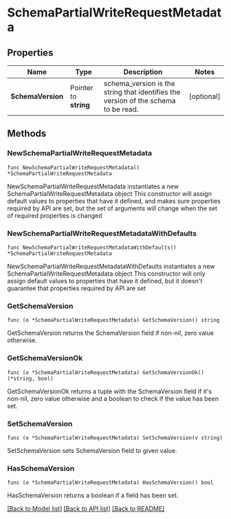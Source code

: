 # SchemaPartialWriteRequestMetadata

## Properties

Name | Type | Description | Notes
------------ | ------------- | ------------- | -------------
**SchemaVersion** | Pointer to **string** | schema_version is the string that identifies the version of the schema to be read. | [optional] 

## Methods

### NewSchemaPartialWriteRequestMetadata

`func NewSchemaPartialWriteRequestMetadata() *SchemaPartialWriteRequestMetadata`

NewSchemaPartialWriteRequestMetadata instantiates a new SchemaPartialWriteRequestMetadata object
This constructor will assign default values to properties that have it defined,
and makes sure properties required by API are set, but the set of arguments
will change when the set of required properties is changed

### NewSchemaPartialWriteRequestMetadataWithDefaults

`func NewSchemaPartialWriteRequestMetadataWithDefaults() *SchemaPartialWriteRequestMetadata`

NewSchemaPartialWriteRequestMetadataWithDefaults instantiates a new SchemaPartialWriteRequestMetadata object
This constructor will only assign default values to properties that have it defined,
but it doesn't guarantee that properties required by API are set

### GetSchemaVersion

`func (o *SchemaPartialWriteRequestMetadata) GetSchemaVersion() string`

GetSchemaVersion returns the SchemaVersion field if non-nil, zero value otherwise.

### GetSchemaVersionOk

`func (o *SchemaPartialWriteRequestMetadata) GetSchemaVersionOk() (*string, bool)`

GetSchemaVersionOk returns a tuple with the SchemaVersion field if it's non-nil, zero value otherwise
and a boolean to check if the value has been set.

### SetSchemaVersion

`func (o *SchemaPartialWriteRequestMetadata) SetSchemaVersion(v string)`

SetSchemaVersion sets SchemaVersion field to given value.

### HasSchemaVersion

`func (o *SchemaPartialWriteRequestMetadata) HasSchemaVersion() bool`

HasSchemaVersion returns a boolean if a field has been set.


[[Back to Model list]](../README.md#documentation-for-models) [[Back to API list]](../README.md#documentation-for-api-endpoints) [[Back to README]](../README.md)


